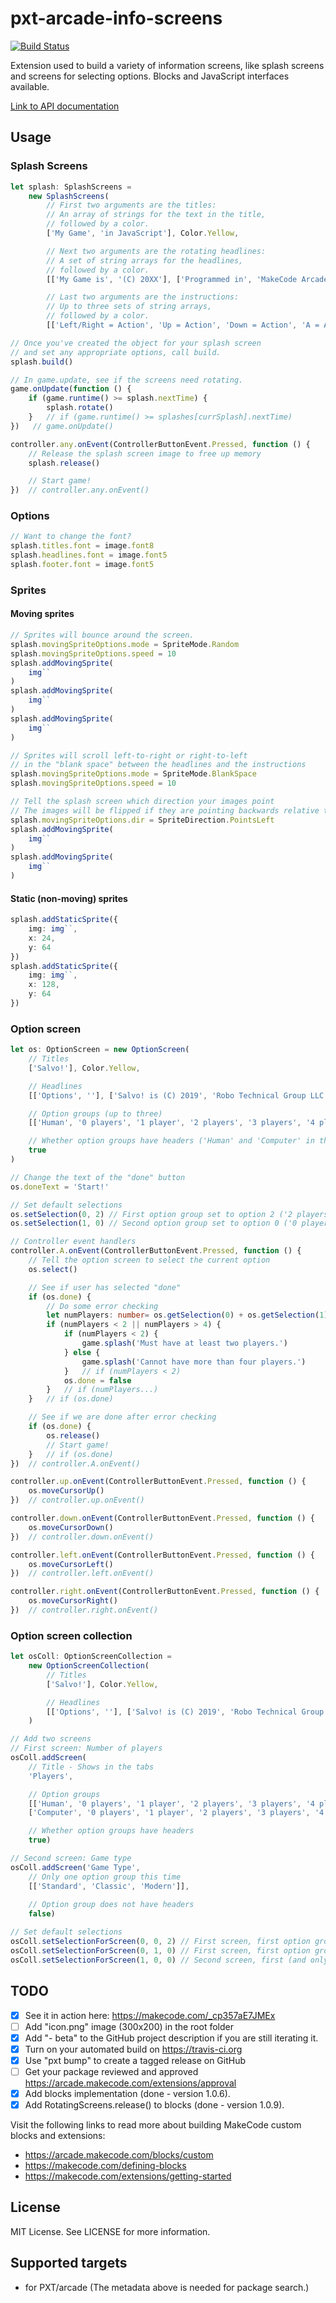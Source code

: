 # pxt-arcade-info-screens

[![Build Status](https://travis-ci.com/robo-technical-group/pxt-arcade-info-screens.svg?branch=master)](https://travis-ci.com/robo-technical-group/pxt-arcade-info-screens)

Extension used to build a variety of information screens, like splash screens and screens for selecting options.
Blocks and JavaScript interfaces available.

[Link to API documentation](https://github.com/robo-technical-group/pxt-arcade-info-screens/blob/master/api.md)

## Usage

### Splash Screens
```typescript
let splash: SplashScreens =
    new SplashScreens(
        // First two arguments are the titles:
        // An array of strings for the text in the title,
        // followed by a color.
        ['My Game', 'in JavaScript'], Color.Yellow,

        // Next two arguments are the rotating headlines:
        // A set of string arrays for the headlines,
        // followed by a color.
        [['My Game is', '(C) 20XX'], ['Programmed in', 'MakeCode Arcade'], ['by', 'Me']], Color.Brown,

        // Last two arguments are the instructions:
        // Up to three sets of string arrays,
        // followed by a color.
        [['Left/Right = Action', 'Up = Action', 'Down = Action', 'A = Action', 'B = Action']], Color.LightBlue)

// Once you've created the object for your splash screen
// and set any appropriate options, call build.
splash.build()

// In game.update, see if the screens need rotating.
game.onUpdate(function () {
    if (game.runtime() >= splash.nextTime) {
        splash.rotate()
    }   // if (game.runtime() >= splashes[currSplash].nextTime)
})   // game.onUpdate()

controller.any.onEvent(ControllerButtonEvent.Pressed, function () {
    // Release the splash screen image to free up memory
    splash.release()

    // Start game!
})  // controller.any.onEvent()

```

### Options

```typescript
// Want to change the font?
splash.titles.font = image.font8
splash.headlines.font = image.font5
splash.footer.font = image.font5
```

### Sprites

#### Moving sprites

```typescript
// Sprites will bounce around the screen.
splash.movingSpriteOptions.mode = SpriteMode.Random
splash.movingSpriteOptions.speed = 10
splash.addMovingSprite(
    img``
)
splash.addMovingSprite(
    img``
)
splash.addMovingSprite(
    img``
)
```

```typescript
// Sprites will scroll left-to-right or right-to-left
// in the "blank space" between the headlines and the instructions
splash.movingSpriteOptions.mode = SpriteMode.BlankSpace
splash.movingSpriteOptions.speed = 10

// Tell the splash screen which direction your images point
// The images will be flipped if they are pointing backwards relative to the motion
splash.movingSpriteOptions.dir = SpriteDirection.PointsLeft
splash.addMovingSprite(
    img``
)
splash.addMovingSprite(
    img``
)
```

#### Static (non-moving) sprites

```typescript
splash.addStaticSprite({
    img: img``,
    x: 24,
    y: 64
})
splash.addStaticSprite({
    img: img``,
    x: 128,
    y: 64
})
```

### Option screen
```typescript
let os: OptionScreen = new OptionScreen(
    // Titles
    ['Salvo!'], Color.Yellow,

    // Headlines
    [['Options', ''], ['Salvo! is (C) 2019', 'Robo Technical Group LLC'], ['Programmed in', 'MakeCode Arcade'], ['by', 'Alex K.']], Color.Brown,

    // Option groups (up to three)
    [['Human', '0 players', '1 player', '2 players', '3 players', '4 players'], ['Computer', '0 players', '1 player', '2 players', '3 players', '4 players']], Color.LightBlue,

    // Whether option groups have headers ('Human' and 'Computer' in this case)
    true
)

// Change the text of the "done" button
os.doneText = 'Start!'

// Set default selections
os.setSelection(0, 2) // First option group set to option 2 ('2 players')
os.setSelection(1, 0) // Second option group set to option 0 ('0 players')

// Controller event handlers
controller.A.onEvent(ControllerButtonEvent.Pressed, function () {
    // Tell the option screen to select the current option
    os.select()

    // See if user has selected "done"
    if (os.done) {
        // Do some error checking
        let numPlayers: number= os.getSelection(0) + os.getSelection(1)
        if (numPlayers < 2 || numPlayers > 4) {
            if (numPlayers < 2) {
                game.splash('Must have at least two players.')
            } else {
                game.splash('Cannot have more than four players.')
            }   // if (numPlayers < 2)
            os.done = false
        }   // if (numPlayers...)
    }   // if (os.done)

    // See if we are done after error checking
    if (os.done) {
        os.release()
        // Start game!
    }   // if (os.done)
})  // controller.A.onEvent()

controller.up.onEvent(ControllerButtonEvent.Pressed, function () {
    os.moveCursorUp()
})  // controller.up.onEvent()

controller.down.onEvent(ControllerButtonEvent.Pressed, function () {
    os.moveCursorDown()
})  // controller.down.onEvent()

controller.left.onEvent(ControllerButtonEvent.Pressed, function () {
    os.moveCursorLeft()
})  // controller.left.onEvent()

controller.right.onEvent(ControllerButtonEvent.Pressed, function () {
    os.moveCursorRight()
})  // controller.right.onEvent()

```

### Option screen collection
```typescript
let osColl: OptionScreenCollection =
    new OptionScreenCollection(
        // Titles
        ['Salvo!'], Color.Yellow,

        // Headlines
        [['Options', ''], ['Salvo! is (C) 2019', 'Robo Technical Group LLC'], ['Programmed in', 'MakeCode Arcade'], ['by', 'Alex K.']], Color.Brown
    )

// Add two screens
// First screen: Number of players
osColl.addScreen(
    // Title - Shows in the tabs
    'Players',

    // Option groups
    [['Human', '0 players', '1 player', '2 players', '3 players', '4 players'],
    ['Computer', '0 players', '1 player', '2 players', '3 players', '4 players']],

    // Whether option groups have headers
    true)

// Second screen: Game type
osColl.addScreen('Game Type',
    // Only one option group this time
    [['Standard', 'Classic', 'Modern']],
    
    // Option group does not have headers
    false)

// Set default selections
osColl.setSelectionForScreen(0, 0, 2) // First screen, first option group set to selection 2
osColl.setSelectionForScreen(0, 1, 0) // First screen, first option group set to selection 0
osColl.setSelectionForScreen(1, 0, 0) // Second screen, first (and only) option group set to selection 0
```

## TODO

- [X] See it in action here: https://makecode.com/_cp357aE7JMEx
- [ ] Add "icon.png" image (300x200) in the root folder
- [X] Add "- beta" to the GitHub project description if you are still iterating it.
- [X] Turn on your automated build on https://travis-ci.org
- [X] Use "pxt bump" to create a tagged release on GitHub
- [ ] Get your package reviewed and approved https://arcade.makecode.com/extensions/approval
- [X] Add blocks implementation (done - version 1.0.6).
- [X] Add RotatingScreens.release() to blocks (done - version 1.0.9).

Visit the following links to read more about building MakeCode custom blocks and extensions:

- https://arcade.makecode.com/blocks/custom
- https://makecode.com/defining-blocks
- https://makecode.com/extensions/getting-started

## License

MIT License. See LICENSE for more information.

## Supported targets

* for PXT/arcade
(The metadata above is needed for package search.)

